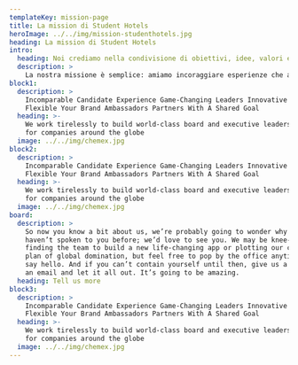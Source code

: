 ```yaml
---
templateKey: mission-page
title: La mission di Student Hotels
heroImage: ../../img/mission-studenthotels.jpg
heading: La mission di Student Hotels
intro:
  heading: Noi crediamo nella condivisione di obiettivi, idee, valori e sinergie
  description: >
    La nostra missione è semplice: amiamo incoraggiare esperienze che amplificano gli stimoli e le possibilità di stringere nuove e utili conoscenze. Per questo selezioniamo una sola e unica tipologia di hotel confrontando i prezzi dei migliori siti di prenotazioni online. Le strutture selezionate e verificate hanno tutte un comune denominatore, si rivolgono a giovani ispirati e collaborativi, più uniti e connessi.
block1:
  description: >
    Incomparable Candidate Experience Game-Changing Leaders Innovative and
    Flexible Your Brand Ambassadors Partners With A Shared Goal
  heading: >-
    We work tirelessly to build world-class board and executive leadership teams
    for companies around the globe
  image: ../../img/chemex.jpg
block2:
  description: >
    Incomparable Candidate Experience Game-Changing Leaders Innovative and
    Flexible Your Brand Ambassadors Partners With A Shared Goal
  heading: >-
    We work tirelessly to build world-class board and executive leadership teams
    for companies around the globe
  image: ../../img/chemex.jpg
board:
  description: >
    So now you know a bit about us, we’re probably going to wonder why we
    haven’t spoken to you before; we’d love to see you. We may be knee-deep in
    finding the team to build a new life-changing app or plotting our clients’
    plan of global domination, but feel free to pop by the office anytime and
    say hello. And if you can’t contain yourself until then, give us a call, or
    an email and let it all out. It’s going to be amazing.
  heading: Tell us more
block3:
  description: >
    Incomparable Candidate Experience Game-Changing Leaders Innovative and
    Flexible Your Brand Ambassadors Partners With A Shared Goal
  heading: >-
    We work tirelessly to build world-class board and executive leadership teams
    for companies around the globe
  image: ../../img/chemex.jpg
---
```


